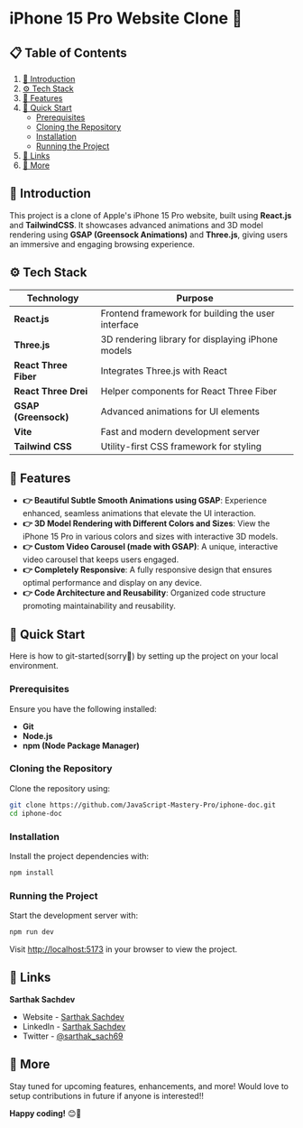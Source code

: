 # iPhone 15 Pro Website Clone 📱

## 📋 Table of Contents
1. [🤖 Introduction](#-introduction)
2. [⚙️ Tech Stack](#%EF%B8%8F-tech-stack)
3. [🔋 Features](#-features)
4. [🤸 Quick Start](#-quick-start)
   - [Prerequisites](#prerequisites)
   - [Cloning the Repository](#cloning-the-repository)
   - [Installation](#installation)
   - [Running the Project](#running-the-project)
6. [🔗 Links](#-links)
7. [🚀 More](#-more)

## 🤖 Introduction
This project is a clone of Apple's iPhone 15 Pro website, built using **React.js** and **TailwindCSS**. It showcases advanced animations and 3D model rendering using **GSAP (Greensock Animations)** and **Three.js**, giving users an immersive and engaging browsing experience.

## ⚙️ Tech Stack
| Technology            | Purpose                                           |
|-----------------------|---------------------------------------------------|
| **React.js**          | Frontend framework for building the user interface |
| **Three.js**          | 3D rendering library for displaying iPhone models |
| **React Three Fiber** | Integrates Three.js with React                    |
| **React Three Drei**  | Helper components for React Three Fiber           |
| **GSAP (Greensock)**  | Advanced animations for UI elements               |
| **Vite**              | Fast and modern development server                |
| **Tailwind CSS**      | Utility-first CSS framework for styling           |

## 🔋 Features
- **👉 Beautiful Subtle Smooth Animations using GSAP**: Experience enhanced, seamless animations that elevate the UI interaction.
- **👉 3D Model Rendering with Different Colors and Sizes**: View the iPhone 15 Pro in various colors and sizes with interactive 3D models.
- **👉 Custom Video Carousel (made with GSAP)**: A unique, interactive video carousel that keeps users engaged.
- **👉 Completely Responsive**: A fully responsive design that ensures optimal performance and display on any device.
- **👉 Code Architecture and Reusability**: Organized code structure promoting maintainability and reusability.

## 🤸 Quick Start
Here is how to git-started(sorry🥲) by setting up the project on your local environment.

### Prerequisites
Ensure you have the following installed:
- **Git**
- **Node.js**
- **npm (Node Package Manager)**

### Cloning the Repository
Clone the repository using:
```bash
git clone https://github.com/JavaScript-Mastery-Pro/iphone-doc.git
cd iphone-doc
```

### Installation
Install the project dependencies with:
```bash
npm install
```

### Running the Project
Start the development server with:
```bash
npm run dev
```
Visit [http://localhost:5173](http://localhost:5173) in your browser to view the project.

## 🔗 Links
<b><strong>Sarthak Sachdev</strong></b>
- Website - [Sarthak Sachdev](https://itsmesarthak.netlify.app/)
- LinkedIn - [Sarthak Sachdev](https://www.linkedin.com/in/sarthak2004/)
- Twitter - [@sarthak_sach69](https://www.twitter.com/sarthak_sach69)

## 🚀 More
Stay tuned for upcoming features, enhancements, and more! Would love to setup contributions in future if anyone is interested!!

**Happy coding!** 😊🚀
